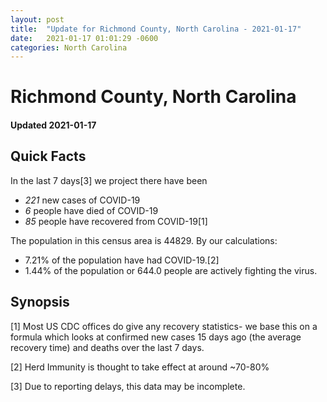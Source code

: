 ```yaml
---
layout: post
title:  "Update for Richmond County, North Carolina - 2021-01-17"
date:   2021-01-17 01:01:29 -0600
categories: North Carolina
---
```


# Richmond County, North Carolina
#### Updated 2021-01-17

## Quick Facts

In the last 7 days[3] we project there have been
- *221* new cases of COVID-19
- *6* people have died of COVID-19
- *85* people have recovered from COVID-19[1]

The population in this census area is 44829. By our calculations:
- 7.21% of the population have had COVID-19.[2]
- 1.44% of the population or 644.0 people are actively fighting the virus.

## Synopsis




[1] Most US CDC offices do give any recovery statistics- we base this on a formula which looks at confirmed new cases
15 days ago (the average recovery time) and deaths over the last 7 days.

[2] Herd Immunity is thought to take effect at around ~70-80%

[3] Due to reporting delays, this data may be incomplete.
 
    